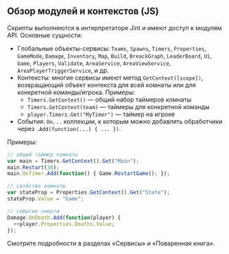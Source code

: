 ## Обзор модулей и контекстов (JS)

Скрипты выполняются в интерпретаторе Jint и имеют доступ к модулям API. Основные сущности:

- Глобальные объекты-сервисы: `Teams`, `Spawns`, `Timers`, `Properties`, `GameMode`, `Damage`, `Inventory`, `Map`, `Build`, `BreackGraph`, `LeaderBoard`, `Ui`, `Game`, `Players`, `Validate`, `AreaService`, `AreaViewService`, `AreaPlayerTriggerService`, и др.
- Контексты: многие сервисы имеют метод `GetContext([scope])`, возвращающий объект контекста для всей комнаты или для конкретной команды/игрока. Примеры:
  - `Timers.GetContext()` — общий набор таймеров комнаты
  - `Timers.GetContext(team)` — таймеры для конкретной команды
  - `player.Timers.Get("MyTimer")` — таймер на игроке
- События: `On...` коллекции, к которым можно добавлять обработчики через `.Add(function(...) { ... })`.

Примеры:
```javascript
// общий таймер комнаты
var main = Timers.GetContext().Get("Main");
main.Restart(30);
main.OnTimer.Add(function() { Game.RestartGame(); });

// свойство комнаты
var stateProp = Properties.GetContext().Get("State");
stateProp.Value = "Game";

// событие смерти
Damage.OnDeath.Add(function(player) {
  ++player.Properties.Deaths.Value;
});
```

Смотрите подробности в разделах «Сервисы» и «Поваренная книга».

